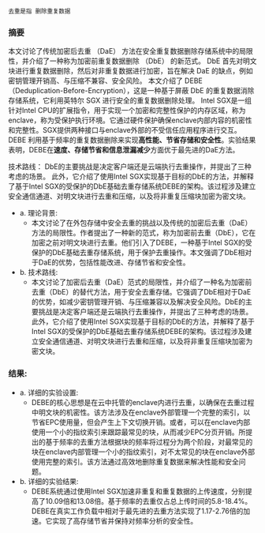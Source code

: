 	去重是指 删除重复数据
### 摘要
本文讨论了传统加密后去重 （DaE） 方法在安全重复数据删除存储系统中的局限性，并介绍了一种称为加密前重复数据删除 （DbE） 的新范式。
	DbE 首先对明文块进行重复数据删除，然后对非重复数据进行加密，旨在解决 DaE 的缺点，例如密钥管理开销高、与压缩不兼容、安全风险。
本文介绍了 DEBE（Deduplication-Before-Encryption），这是一种基于屏蔽 DbE 的重复数据消除存储系统，它利用英特尔 SGX 进行安全的重复数据删除处理。
	Intel SGX是一组针对Intel CPU的扩展指令，用于实现一个加密和完整性保护的内存区域，称为enclave，称为受保护执行环境。它通过硬件保护确保enclave内部内容的机密性和完整性。SGX提供两种接口与enclave外部的不受信任应用程序进行交互。
DEBE 利用基于频率的重复数据删除来实现**高性能、节省存储和安全性**。实验结果表明，DEBE在**速度、存储节省和信息泄漏减少**方面优于最先进的DaE方法。


技术路线：
DbE的主要挑战是决定客户端还是云端执行去重操作，并提出了三种考虑的场景。
此外，它介绍了使用Intel SGX实现基于目标的DbE的方法，并解释了基于Intel SGX的受保护的DbE基础去重存储系统DEBE的架构。该过程涉及建立安全通信通道、对明文块进行去重和压缩，以及将非重复压缩块加密为密文块。

- a. 理论背景:
    - 本文讨论了在外包存储中安全去重的挑战以及传统的加密后去重（DaE）方法的局限性。作者提出了一种新的范式，称为加密前去重（DbE），它在加密之前对明文块进行去重。他们引入了DEBE，一种基于Intel SGX的受保护的DbE基础去重存储系统，用于保护去重操作。本文强调了DbE相对于DaE的优势，包括性能改进、存储节省和安全性。
- b. 技术路线:
    - 本文讨论了加密后去重（DaE）范式的局限性，并介绍了一种名为加密前去重（DbE）的替代方法，用于安全去重存储。它强调了DbE相对于DaE的优势，如减少密钥管理开销、与压缩兼容以及解决安全风险。DbE的主要挑战是决定客户端还是云端执行去重操作，并提出了三种考虑的场景。此外，它介绍了使用Intel SGX实现基于目标的DbE的方法，并解释了基于Intel SGX的受保护的DbE基础去重存储系统DEBE的架构。该过程涉及建立安全通信通道、对明文块进行去重和压缩，以及将非重复压缩块加密为密文块。

### 结果:

- a. 详细的实验设置:
    - DEBE的核心思想是在云中托管的enclave内进行去重，以确保在去重过程中明文块的机密性。该方法涉及在enclave外部管理一个完整的索引，以节省EPC使用量，但会产生上下文切换开销。或者，可以在enclave内部使用一个小的指纹索引来跟踪最常见的块，从而减少EPC分页开销。所提出的基于频率的去重方法根据块的频率将过程分为两个阶段，对最常见的块在enclave内部管理一个小的指纹索引，对不太常见的块在enclave外部使用完整的索引。该方法通过高效地删除重复数据来解决性能和安全问题。
- b. 详细的实验结果:
    - DEBE系统通过使用Intel SGX加速非重复和重复数据的上传速度，分别提高了10.09倍和13.08倍。基于频率的去重仅占总上传时间的5.8-18.4%。DEBE在真实工作负载中相对于最先进的去重方法实现了1.17-2.76倍的加速。它实现了高存储节省并保持对频率分析的安全性。